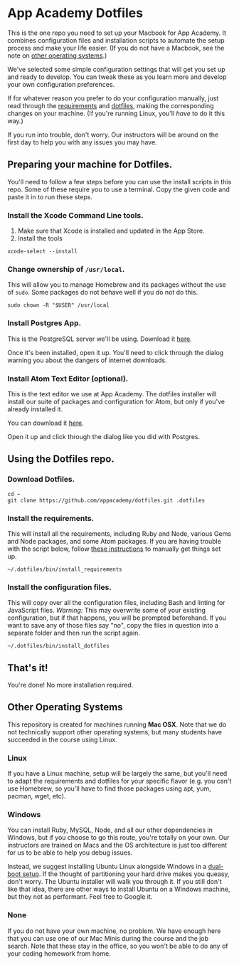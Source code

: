 # App Academy Dotfiles

This is the one repo you need to set up your Macbook for App Academy. It
combines configuration files and installation scripts to automate the
setup process and make your life easier. (If you do not have a Macbook,
see the note on [other operating systems](#other-operating-systems).)

We've selected some simple configuration settings that will get you set
up and ready to develop. You can tweak these as you learn more and
develop your own configuration preferences.

If for whatever reason you prefer to do your configuration manually,
just read through the [requirements](./requirements) and
[dotfiles](./dot), making the corresponding changes on your machine. (If
you're running Linux, you'll _have_ to do it this way.)

If you run into trouble, don't worry. Our instructors will be around on
the first day to help you with any issues you may have.

## Preparing your machine for Dotfiles.

You'll need to follow a few steps before you can use the install scripts
in this repo. Some of these require you to use a terminal. Copy the
given code and paste it in to run these steps.

### Install the Xcode Command Line tools.

1. Make sure that Xcode is installed and updated in the App Store.
2. Install the tools

  ```
  xcode-select --install
  ```

### Change ownership of `/usr/local`.

This will allow you to manage Homebrew and its packages without the use
of `sudo`. Some packages do not behave well if you do not do this.

```
sudo chown -R "$USER" /usr/local
```

### Install Postgres App.

This is the PostgreSQL server we'll be using. Download it
[here](http://postgresapp.com/).

Once it's been installed, open it up. You'll need to click through the
dialog warning you about the dangers of internet downloads.

### Install Atom Text Editor (optional).

This is the text editor we use at App Academy. The dotfiles installer
will install our suite of packages and configuration for Atom, but only
if you've already installed it.

You can download it [here](https://atom.io/).

Open it up and click through the dialog like you did with Postgres.

## Using the Dotfiles repo.

### Download Dotfiles.

```
cd ~
git clone https://github.com/appacademy/dotfiles.git .dotfiles
```

### Install the requirements.

This will install all the requirements, including Ruby and Node, various
Gems and Node packages, and some Atom packages. If you are having
trouble with the script below, follow [these
instructions](./requirements) to manually get things set up.

```
~/.dotfiles/bin/install_requirements
```

### Install the configuration files.

This will copy over all the configuration files, including Bash and
linting for JavaScript files. *Warning:* This may overwrite some of your
existing configuration, but if that happens, you will be prompted
beforehand. If you want to save any of those files say "no", copy the
files in question into a separate folder and then run the script again.

```
~/.dotfiles/bin/install_dotfiles
```

## That's it!

You're done! No more installation required.

## Other Operating Systems

This repository is created for machines running **Mac OSX**. Note that
we do not technically support other operating systems, but many students
have succeeded in the course using Linux.

### Linux

If you have a Linux machine, setup will be largely the same, but
you'll need to adapt the requirements and dotfiles for your specific
flavor (e.g. you can't use Homebrew, so you'll have to find those
packages using apt, yum, pacman, wget, etc).

### Windows

You can install Ruby, MySQL, Node, and all our other dependencies in
Windows, but if you choose to go this route, you're totally on your own.
Our instructors are trained on Macs and the OS architecture is just too
different for us to be able to help you debug issues.

Instead, we suggest installing Ubuntu Linux alongside Windows in a
[dual-boot setup][dual-boot]. If the thought of partitioning your hard
drive makes you queasy, don't worry. The Ubuntu installer will walk you
through it. If you still don't like that idea, there are other ways to
install Ubuntu on a Windows machine, but they not as performant. Feel
free to Google it.

[dual-boot]: https://help.ubuntu.com/community/WindowsDualBoot

### None

If you do not have your own machine, no problem. We have enough here
that you can use one of our Mac Minis during the course and the job
search. Note that these stay in the office, so you won't be able to do
any of your coding homework from home.
